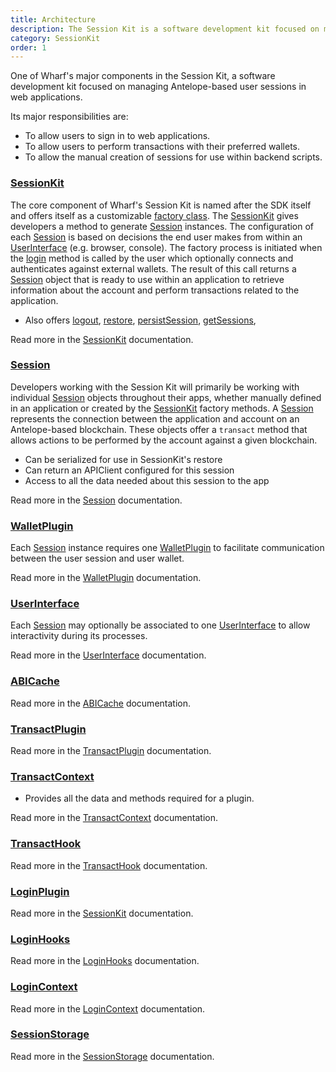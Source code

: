```yaml
---
title: Architecture
description: The Session Kit is a software development kit focused on managing Antelope-based user sessions in web applications.
category: SessionKit
order: 1
---
```


One of Wharf's major components in the Session Kit, a software development kit focused on managing Antelope-based user sessions in web applications.

Its major responsibilities are:

- To allow users to sign in to web applications.
- To allow users to perform transactions with their preferred wallets.
- To allow the manual creation of sessions for use within backend scripts.

### [SessionKit](#)

The core component of Wharf's Session Kit is named after the SDK itself and offers itself as a customizable [factory class](https://refactoring.guru/design-patterns/factory-method). The [SessionKit](#) gives developers a method to generate [Session](#) instances. The configuration of each [Session](#) is based on decisions the end user makes from within an [UserInterface](#) (e.g. browser, console). The factory process is initiated when the [login](#) method is called by the user which optionally connects and authenticates against external wallets. The result of this call returns a [Session](#) object that is ready to use within an application to retrieve information about the account and perform transactions related to the application.

- Also offers [logout](#), [restore](#), [persistSession](#), [getSessions](#),

Read more in the [SessionKit](#) documentation.

### [Session](#)

Developers working with the Session Kit will primarily be working with individual [Session](#) objects throughout their apps, whether manually defined in an application or created by the [SessionKit](#) factory methods. A [Session](#) represents the connection between the application and account on an Antelope-based blockchain. These objects offer a `transact` method that allows actions to be performed by the account against a given blockchain.

- Can be serialized for use in SessionKit's restore
- Can return an APIClient configured for this session
- Access to all the data needed about this session to the app

Read more in the [Session](#) documentation.

### [WalletPlugin](#)

Each [Session](#) instance requires one [WalletPlugin](#) to facilitate communication between the user session and user wallet.

Read more in the [WalletPlugin](#) documentation.

### [UserInterface](#)

Each [Session](#) may optionally be associated to one [UserInterface](#) to allow interactivity during its processes.

Read more in the [UserInterface](#) documentation.

### [ABICache](#)

Read more in the [ABICache](#) documentation.

### [TransactPlugin](#)

Read more in the [TransactPlugin](#) documentation.

### [TransactContext](#)

- Provides all the data and methods required for a plugin.

Read more in the [TransactContext](#) documentation.

### [TransactHook](#)

Read more in the [TransactHook](#) documentation.

### [LoginPlugin](#)

Read more in the [SessionKit](#) documentation.

### [LoginHooks](#)

Read more in the [LoginHooks](#) documentation.

### [LoginContext](#)

Read more in the [LoginContext](#) documentation.

### [SessionStorage](#)

Read more in the [SessionStorage](#) documentation.
